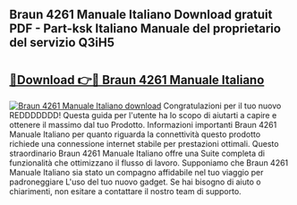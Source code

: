 ## Braun 4261 Manuale Italiano Download gratuit PDF - Part-ksk Italiano Manuale del proprietario del servizio Q3iH5

# <h2><a href="http://dfejlfd.blite.top/?on=Braun+4261+Manuale+Italiano">🔗Download 👉🔴 Braun 4261 Manuale Italiano</a></h2>

[![Braun 4261 Manuale Italiano download](https://i.imgur.com/lujVjoI.png)](http://dfejlfd.blite.top/?on=Braun+4261+Manuale+Italiano)
Congratulazioni per il tuo nuovo REDDDDDDD! Questa guida per l'utente ha lo scopo di aiutarti a capire e ottenere il massimo dal tuo Prodotto. Informazioni importanti Braun 4261 Manuale Italiano per quanto riguarda la connettività questo prodotto richiede una connessione internet stabile per prestazioni ottimali. Questo straordinario Braun 4261 Manuale Italiano offre una Suite completa di funzionalità che ottimizzano il flusso di lavoro. Supponiamo che Braun 4261 Manuale Italiano sia stato un compagno affidabile nel tuo viaggio per padroneggiare L'uso del tuo nuovo gadget. Se hai bisogno di aiuto o chiarimenti, non esitare a contattare il nostro team di supporto.
